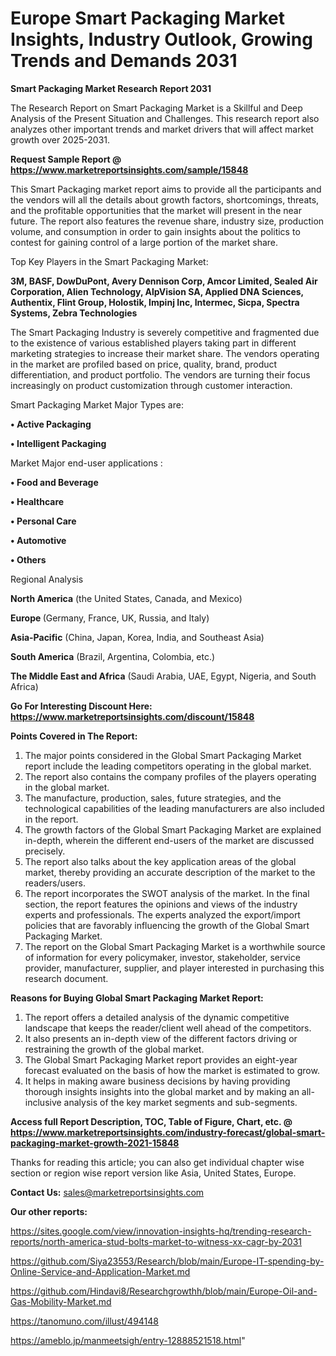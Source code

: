 # Europe Smart Packaging Market Insights, Industry Outlook, Growing Trends and Demands 2031

<strong>Smart Packaging Market Research Report 2031</strong>

The Research Report on Smart Packaging Market is a Skillful and Deep Analysis of the Present Situation and Challenges. This research report also analyzes other important trends and market drivers that will affect market growth over 2025-2031.

<strong>Request Sample Report @ <a href=https://www.marketreportsinsights.com/sample/15848>https://www.marketreportsinsights.com/sample/15848</a></strong>

This Smart Packaging market report aims to provide all the participants and the vendors will all the details about growth factors, shortcomings, threats, and the profitable opportunities that the market will present in the near future. The report also features the revenue share, industry size, production volume, and consumption in order to gain insights about the politics to contest for gaining control of a large portion of the market share.

Top Key Players in the Smart Packaging Market:

<strong>3M, BASF, DowDuPont, Avery Dennison Corp, Amcor Limited, Sealed Air Corporation, Alien Technology, AlpVision SA, Applied DNA Sciences, Authentix, Flint Group, Holostik, Impinj Inc, Intermec, Sicpa, Spectra Systems, Zebra Technologies</strong>

The Smart Packaging Industry is severely competitive and fragmented due to the existence of various established players taking part in different marketing strategies to increase their market share. The vendors operating in the market are profiled based on price, quality, brand, product differentiation, and product portfolio. The vendors are turning their focus increasingly on product customization through customer interaction.

Smart Packaging Market Major Types are:

<strong>• Active Packaging

• Intelligent Packaging</strong>

Market Major end-user applications :

<strong>• Food and Beverage

• Healthcare

• Personal Care

• Automotive

• Others</strong>

Regional Analysis

</u><strong><b>North America</b></strong> (the United States, Canada, and Mexico)

<strong><b>Europe </b></strong>(Germany, France, UK, Russia, and Italy)

<strong><b>Asia-Pacific</b></strong> (China, Japan, Korea, India, and Southeast Asia)

<strong><b>South America</b></strong> (Brazil, Argentina, Colombia, etc.)

<strong><b>The Middle East and Africa</b></strong> (Saudi Arabia, UAE, Egypt, Nigeria, and South Africa)

<strong>Go For Interesting Discount Here: <a href=https://www.marketreportsinsights.com/discount/15848>https://www.marketreportsinsights.com/discount/15848</a></strong>

<strong>Points Covered in The Report:</strong>
<ol>
  <li>The major points considered in the Global Smart Packaging Market report include the leading competitors operating in the global market.</li>
  <li>The report also contains the company profiles of the players operating in the global market.</li>
  <li>The manufacture, production, sales, future strategies, and the technological capabilities of the leading manufacturers are also included in the report.</li>
  <li>The growth factors of the Global Smart Packaging Market are explained in-depth, wherein the different end-users of the market are discussed precisely.</li>
  <li>The report also talks about the key application areas of the global market, thereby providing an accurate description of the market to the readers/users.</li>
  <li>The report incorporates the SWOT analysis of the market. In the final section, the report features the opinions and views of the industry experts and professionals. The experts analyzed the export/import policies that are favorably influencing the growth of the Global Smart Packaging Market.</li>
  <li>The report on the Global Smart Packaging Market is a worthwhile source of information for every policymaker, investor, stakeholder, service provider, manufacturer, supplier, and player interested in purchasing this research document.</li>
</ol>
<strong>Reasons for Buying Global Smart Packaging Market Report:</strong>

<ol>
  <li>The report offers a detailed analysis of the dynamic competitive landscape that keeps the reader/client well ahead of the competitors.</li>
  <li>It also presents an in-depth view of the different factors driving or restraining the growth of the global market.</li>
  <li>The Global Smart Packaging Market report provides an eight-year forecast evaluated on the basis of how the market is estimated to grow.</li>
  <li>It helps in making aware business decisions by having providing thorough insights insights into the global market and by making an all-inclusive analysis of the key market segments and sub-segments.</li>
</ol>
<strong>Access full Report Description, TOC, Table of Figure, Chart, etc. @ <a href=https://www.marketreportsinsights.com/industry-forecast/global-smart-packaging-market-growth-2021-15848>https://www.marketreportsinsights.com/industry-forecast/global-smart-packaging-market-growth-2021-15848</a></strong>


Thanks for reading this article; you can also get individual chapter wise section or region wise report version like Asia, United States, Europe.

<strong>Contact Us:</strong>
sales@marketreportsinsights.com

<strong>Our other reports:</strong>

<a href=https://sites.google.com/view/innovation-insights-hq/trending-research-reports/north-america-stud-bolts-market-to-witness-xx-cagr-by-2031>https://sites.google.com/view/innovation-insights-hq/trending-research-reports/north-america-stud-bolts-market-to-witness-xx-cagr-by-2031</a>

<a href=https://github.com/Siya23553/Research/blob/main/Europe-IT-spending-by-Online-Service-and-Application-Market.md>https://github.com/Siya23553/Research/blob/main/Europe-IT-spending-by-Online-Service-and-Application-Market.md</a>

<a href=https://github.com/Hindavi8/Researchgrowthh/blob/main/Europe-Oil-and-Gas-Mobility-Market.md>https://github.com/Hindavi8/Researchgrowthh/blob/main/Europe-Oil-and-Gas-Mobility-Market.md</a>

<a href=https://tanomuno.com/illust/494148>https://tanomuno.com/illust/494148</a>

<a href=https://ameblo.jp/manmeetsigh/entry-12888521518.html>https://ameblo.jp/manmeetsigh/entry-12888521518.html</a>"
